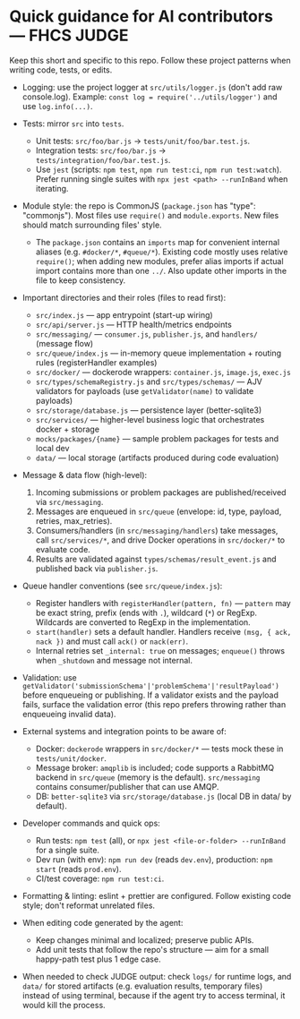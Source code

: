 # Quick guidance for AI contributors — FHCS JUDGE

Keep this short and specific to this repo. Follow these project patterns when writing code, tests, or edits.

- Logging: use the project logger at `src/utils/logger.js` (don't add raw console.log). Example: `const log = require('../utils/logger')` and use `log.info(...)`.

- Tests: mirror `src` into `tests`.
  - Unit tests: `src/foo/bar.js` -> `tests/unit/foo/bar.test.js`.
  - Integration tests: `src/foo/bar.js` -> `tests/integration/foo/bar.test.js`.
  - Use `jest` (scripts: `npm test`, `npm run test:ci`, `npm run test:watch`). Prefer running single suites with `npx jest <path> --runInBand` when iterating.

- Module style: the repo is CommonJS (`package.json` has "type": "commonjs"). Most files use `require()` and `module.exports`. New files should match surrounding files' style.
  - The `package.json` contains an `imports` map for convenient internal aliases (e.g. `#docker/*`, `#queue/*`). Existing code mostly uses relative `require()`; when adding new modules, prefer alias imports if actual import contains more than one `../`. Also update other imports in the file to keep consistency.

- Important directories and their roles (files to read first):
  - `src/index.js` — app entrypoint (start-up wiring)
  - `src/api/server.js` — HTTP health/metrics endpoints
  - `src/messaging/` — `consumer.js`, `publisher.js`, and `handlers/` (message flow)
  - `src/queue/index.js` — in-memory queue implementation + routing rules (registerHandler examples)
  - `src/docker/` — dockerode wrappers: `container.js`, `image.js`, `exec.js`
  - `src/types/schemaRegistry.js` and `src/types/schemas/` — AJV validators for payloads (use `getValidator(name)` to validate payloads)
  - `src/storage/database.js` — persistence layer (better-sqlite3)
  - `src/services/` — higher-level business logic that orchestrates docker + storage
  - `mocks/packages/{name}` — sample problem packages for tests and local dev
  - `data/` — local storage (artifacts produced during code evaluation)

- Message & data flow (high-level):
  1. Incoming submissions or problem packages are published/received via `src/messaging`.
  2. Messages are enqueued in `src/queue` (envelope: id, type, payload, retries, max_retries).
  3. Consumers/handlers (in `src/messaging/handlers`) take messages, call `src/services/*`, and drive Docker operations in `src/docker/*` to evaluate code.
  4. Results are validated against `types/schemas/result_event.js` and published back via `publisher.js`.

- Queue handler conventions (see `src/queue/index.js`):
  - Register handlers with `registerHandler(pattern, fn)` — `pattern` may be exact string, prefix (ends with `.`), wildcard (`*`) or RegExp. Wildcards are converted to RegExp in the implementation.
  - `start(handler)` sets a default handler. Handlers receive `(msg, { ack, nack })` and must call `ack()` or `nack(err)`.
  - Internal retries set `_internal: true` on messages; `enqueue()` throws when `_shutdown` and message not internal.

- Validation: use `getValidator('submissionSchema'|'problemSchema'|'resultPayload')` before enqueueing or publishing. If a validator exists and the payload fails, surface the validation error (this repo prefers throwing rather than enqueueing invalid data).

- External systems and integration points to be aware of:
  - Docker: `dockerode` wrappers in `src/docker/*` — tests mock these in `tests/unit/docker`.
  - Message broker: `amqplib` is included; code supports a RabbitMQ backend in `src/queue` (memory is the default). `src/messaging` contains consumer/publisher that can use AMQP.
  - DB: `better-sqlite3` via `src/storage/database.js` (local DB in data/ by default).

- Developer commands and quick ops:
  - Run tests: `npm test` (all), or `npx jest <file-or-folder> --runInBand` for a single suite.
  - Dev run (with env): `npm run dev` (reads `dev.env`), production: `npm start` (reads `prod.env`).
  - CI/test coverage: `npm run test:ci`.

- Formatting & linting: eslint + prettier are configured. Follow existing code style; don't reformat unrelated files.

- When editing code generated by the agent:
  - Keep changes minimal and localized; preserve public APIs.
  - Add unit tests that follow the repo's structure — aim for a small happy-path test plus 1 edge case.

- When needed to check JUDGE output: check `logs/` for runtime logs, and `data/` for stored artifacts (e.g. evaluation results, temporary files) instead of using terminal, because if the agent try to access terminal, it would kill the process.
